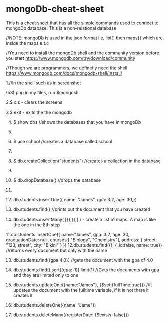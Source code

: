 # mongoDb-cheat-sheet
This is a cheat sheet that has all the simple commands used to connect to mongoDb database. This is a non-relational database

//NOTE: mongoDb is used in the json format i.e, list[] then maps{} which are inside the maps e.t.c

//You need to install the mongoDb shell and the community version before you start https://www.mongodb.com/try/download/community

//Though we are programmers, we definetly need the shell https://www.mongodb.com/docs/mongodb-shell/install/

1.//In the shell such as in screenshot

(53).png in my files, run $mongosh

2.$ cls - clears the screens

3.$ exit - exits the the mongodb

4. $ show dbs  //shows the databases that you have in mongoDb
5. 
6. $ use school  //creates a database called school
7. 
8. $ db.createCollection("students")  //creates a collection in the database
9. 
10. $ db.dropDatabase()   //drops the database
11. 
12. db.students.insertOne({
            name: "James",
            gpa: 3.2,
            age: 30,})
            
9. db.students.find()  //prints out the document that you have created
10. db.students.insertMany( [{},{},] ) - create a list of maps. A map is like the one in the 8th step


11.db.students.insertOne({
                           name:"James",
                           gpa: 3.2,
                           age: 30,
                           graduationDate: null,
                           courses:[ "Biology", "Chemistry"],
                           address: {
                           street: "123, street",
                           city: "Bikini" }
                           })
12.db.students.find({}, {_id:false, name: true}) //returns every document but only with the name

13. db.students.find({gpa:4.0}) //gets the document with the gpa of 4.0 

14. db.students.find().sort({gpa:-1}).limit(1) //Gets the documents with gpa and they are limited only to one

15. db.students.updateOne({name:"James"}, {$set:{fullTime:true}}) //it updates the document with the fulltime variable, if it is not there it creates it
 
16. db.students.deleteOne({name: "Jame"})
 
17. db.students.deleteMany({registerDate: {$exists: false}})
            


